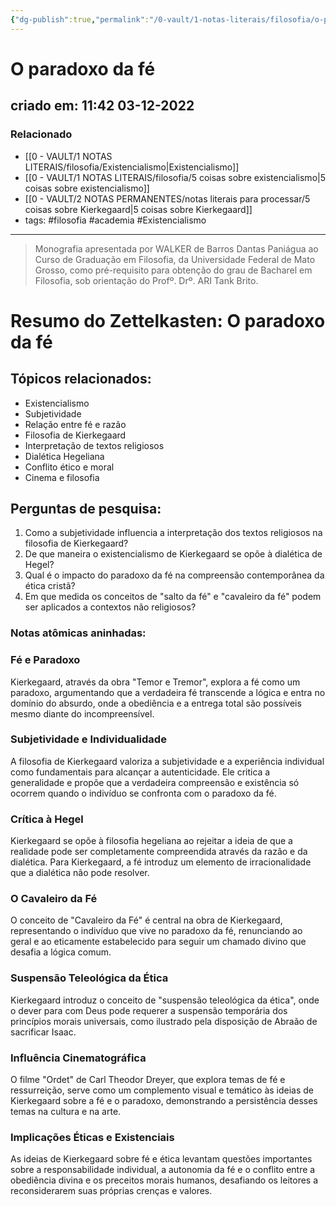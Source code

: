 ```yaml
---
{"dg-publish":true,"permalink":"/0-vault/1-notas-literais/filosofia/o-paradoxo-da-fe/","tags":["Fé","Paradoxo","Existencialismo"],"dgHomeLink":true,"dgShowLocalGraph":true,"dgShowFileTree":true,"noteIcon":""}
---
```


# O paradoxo da fé
## criado em: 11:42 03-12-2022

### Relacionado
-  [[0 - VAULT/1 NOTAS LITERAIS/filosofia/Existencialismo\|Existencialismo]]
- [[0 - VAULT/1 NOTAS LITERAIS/filosofia/5 coisas sobre existencialismo\|5 coisas sobre existencialismo]]
- [[0 - VAULT/2 NOTAS PERMANENTES/notas literais para processar/5 coisas sobre Kierkegaard\|5 coisas sobre Kierkegaard]]
- tags: #filosofia #academia #Existencialismo 
---
>Monografia apresentada por WALKER de Barros Dantas Paniágua ao Curso de Graduação em Filosofia, da Universidade Federal de Mato Grosso, como pré-requisito para obtenção do grau de Bacharel em Filosofia, sob orientação do Profº. Drº. ARI Tank Brito.

# Resumo do Zettelkasten: O paradoxo da fé

## Tópicos relacionados:
- Existencialismo
- Subjetividade
- Relação entre fé e razão
- Filosofia de Kierkegaard
- Interpretação de textos religiosos
- Dialética Hegeliana
- Conflito ético e moral
- Cinema e filosofia

## Perguntas de pesquisa:
1. Como a subjetividade influencia a interpretação dos textos religiosos na filosofia de Kierkegaard?
2. De que maneira o existencialismo de Kierkegaard se opõe à dialética de Hegel?
3. Qual é o impacto do paradoxo da fé na compreensão contemporânea da ética cristã?
4. Em que medida os conceitos de "salto da fé" e "cavaleiro da fé" podem ser aplicados a contextos não religiosos?

### Notas atômicas aninhadas:

### Fé e Paradoxo
Kierkegaard, através da obra "Temor e Tremor", explora a fé como um paradoxo, argumentando que a verdadeira fé transcende a lógica e entra no domínio do absurdo, onde a obediência e a entrega total são possíveis mesmo diante do incompreensível.

### Subjetividade e Individualidade
A filosofia de Kierkegaard valoriza a subjetividade e a experiência individual como fundamentais para alcançar a autenticidade. Ele critica a generalidade e propõe que a verdadeira compreensão e existência só ocorrem quando o indivíduo se confronta com o paradoxo da fé.

### Crítica à Hegel
Kierkegaard se opõe à filosofia hegeliana ao rejeitar a ideia de que a realidade pode ser completamente compreendida através da razão e da dialética. Para Kierkegaard, a fé introduz um elemento de irracionalidade que a dialética não pode resolver.

### O Cavaleiro da Fé
O conceito de "Cavaleiro da Fé" é central na obra de Kierkegaard, representando o indivíduo que vive no paradoxo da fé, renunciando ao geral e ao eticamente estabelecido para seguir um chamado divino que desafia a lógica comum.

### Suspensão Teleológica da Ética
Kierkegaard introduz o conceito de "suspensão teleológica da ética", onde o dever para com Deus pode requerer a suspensão temporária dos princípios morais universais, como ilustrado pela disposição de Abraão de sacrificar Isaac.

### Influência Cinematográfica
O filme "Ordet" de Carl Theodor Dreyer, que explora temas de fé e ressurreição, serve como um complemento visual e temático às ideias de Kierkegaard sobre a fé e o paradoxo, demonstrando a persistência desses temas na cultura e na arte.

### Implicações Éticas e Existenciais
As ideias de Kierkegaard sobre fé e ética levantam questões importantes sobre a responsabilidade individual, a autonomia da fé e o conflito entre a obediência divina e os preceitos morais humanos, desafiando os leitores a reconsiderarem suas próprias crenças e valores.